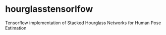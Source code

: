 # hourglasstensorlfow
Tensorflow implementation of Stacked Hourglass Networks for Human Pose Estimation 
